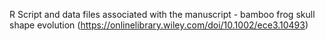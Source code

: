 R Script and data files associated with the manuscript -  bamboo frog skull shape evolution (https://onlinelibrary.wiley.com/doi/10.1002/ece3.10493)

